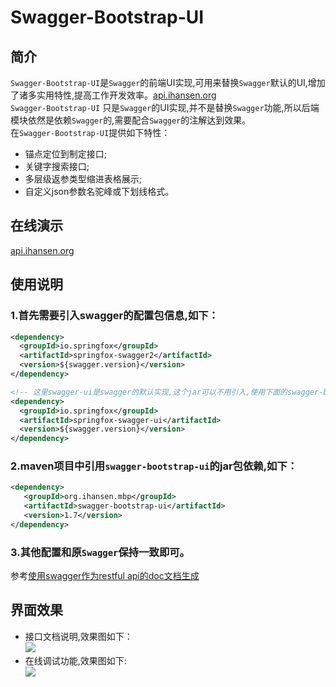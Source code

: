 # Swagger-Bootstrap-UI 

## 简介  
`Swagger-Bootstrap-UI`是`Swagger`的前端UI实现,可用来替换`Swagger`默认的UI,增加了诸多实用特性,提高工作开发效率。[api.ihansen.org](https://api.ihansen.org/swagger-doc.html)   
`Swagger-Bootstrap-UI` 只是`Swagger`的UI实现,并不是替换`Swagger`功能,所以后端模块依然是依赖`Swagger`的,需要配合`Swagger`的注解达到效果。  
在`Swagger-Bootstrap-UI`提供如下特性：  
- 锚点定位到制定接口;
- 关键字搜索接口;
- 多层级返参类型缩进表格展示;
- 自定义json参数名驼峰或下划线格式。

## 在线演示    
[api.ihansen.org](https://api.ihansen.org/swagger-doc.html#/get_%2Fsample%2Fcomp)  

## 使用说明  
### 1.首先需要引入swagger的配置包信息,如下：
```xml
<dependency>
  <groupId>io.springfox</groupId>
  <artifactId>springfox-swagger2</artifactId>
  <version>${swagger.version}</version>
</dependency>

<!-- 这里swagger-ui是swagger的默认实现,这个jar可以不用引入,使用下面的swagger-bootstrap-ui替代-->
<dependency>
  <groupId>io.springfox</groupId>
  <artifactId>springfox-swagger-ui</artifactId>
  <version>${swagger.version}</version>
</dependency>
```

### 2.maven项目中引用`swagger-bootstrap-ui`的jar包依赖,如下：
```xml
<dependency>
   <groupId>org.ihansen.mbp</groupId>
   <artifactId>swagger-bootstrap-ui</artifactId>
   <version>1.7</version>
</dependency>
```
### 3.其他配置和原`Swagger`保持一致即可。  
参考[使用swagger作为restful api的doc文档生成](https://www.cnblogs.com/woshimrf/p/5863318.htm)  

## 界面效果
* 接口文档说明,效果图如下：  
![](https://static-ali.ihansen.org/img/swagger-doc/ec8a86ad-8038-4ee2-8264-5c0491fc285c.png)  
* 在线调试功能,效果图如下:  
![](https://static-ali.ihansen.org/img/swagger-doc/170a4932-ee45-4ed7-9583-5239eb76aeff.png)   
